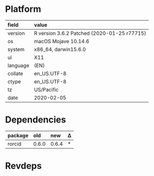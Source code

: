 # Platform

|field    |value                                       |
|:--------|:-------------------------------------------|
|version  |R version 3.6.2 Patched (2020-01-25 r77715) |
|os       |macOS Mojave 10.14.6                        |
|system   |x86_64, darwin15.6.0                        |
|ui       |X11                                         |
|language |(EN)                                        |
|collate  |en_US.UTF-8                                 |
|ctype    |en_US.UTF-8                                 |
|tz       |US/Pacific                                  |
|date     |2020-02-05                                  |

# Dependencies

|package |old   |new   |Δ  |
|:-------|:-----|:-----|:--|
|rorcid  |0.6.0 |0.6.4 |*  |

# Revdeps

